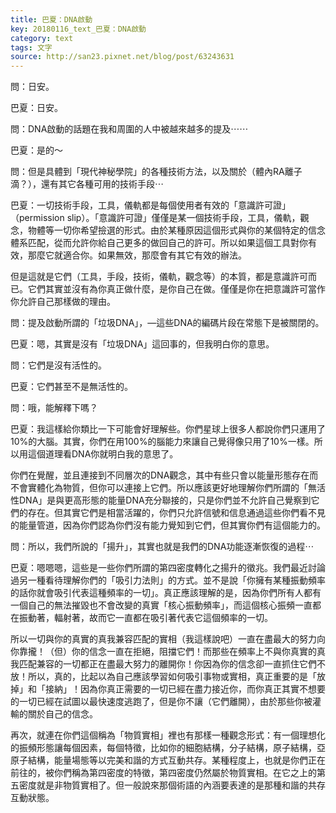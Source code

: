 ```yaml
---
title: 巴夏：DNA啟動
key: 20180116_text_巴夏：DNA啟動
category: text
tags: 文字
source: http://san23.pixnet.net/blog/post/63243631
---
```


問：日安。

巴夏：日安。

問：DNA啟動的話題在我和周圍的人中被越來越多的提及⋯⋯

巴夏：是的～

問：但是具體到「現代神秘學院」的各種技術方法，以及關於（體內RA離子滴？），還有其它各種可用的技術手段⋯

巴夏：一切技術手段，工具，儀軌都是每個使用者有效的「意識許可證」（permission slip）。「意識許可證」僅僅是某一個技術手段，工具，儀軌，觀念，物體等一切你希望撿選的形式。由於某種原因這個形式與你的某個特定的信念體系匹配，從而允許你給自己更多的做回自己的許可。所以如果這個工具對你有效，那麼它就適合你。如果無效，那麼會有其它有效的辦法。

但是這就是它們（工具，手段，技術，儀軌，觀念等）的本質，都是意識許可而已。它們其實並沒有為你真正做什麼，是你自己在做。僅僅是你在把意識許可當作你允許自己那樣做的理由。

問：提及啟動所謂的「垃圾DNA」，—這些DNA的編碼片段在常態下是被關閉的。

巴夏：嗯，其實是沒有「垃圾DNA」這回事的，但我明白你的意思。

問：它們是沒有活性的。

巴夏：它們甚至不是無活性的。

問：哦，能解釋下嗎？

巴夏：我這樣給你類比一下可能會好理解些。你們星球上很多人都說你們只運用了10%的大腦。其實，你們在用100%的腦能力來讓自己覺得像只用了10%一樣。所以用這個道理看DNA你就明白我的意思了。

你們在覺醒，並且連接到不同層次的DNA觀念，其中有些只會以能量形態存在而不會實體化為物質，但你可以連接上它們。所以應該更好地理解你們所謂的「無活性DNA」是與更高形態的能量DNA充分聯接的，只是你們並不允許自己覺察到它們的存在。但其實它們是相當活躍的，你們只允許信號和信息通過這些你們看不見的能量管道，因為你們認為你們沒有能力覺知到它們，但其實你們有這個能力的。

問：所以，我們所說的「揚升」，其實也就是我們的DNA功能逐漸恢復的過程⋯

巴夏：嗯嗯嗯，這些是一些你們所謂的第四密度轉化之揚升的徵兆。我們最近討論過另一種看待理解你們的「吸引力法則」的方式。並不是說「你擁有某種振動頻率的話你就會吸引代表這種頻率的一切」。真正應該理解的是，因為你們所有人都有一個自己的無法摧毀也不會改變的真實「核心振動頻率」，而這個核心振頻一直都在振動著，輻射著，故而它一直都在吸引著代表它這個頻率的一切。

所以一切與你的真實的真我兼容匹配的實相（我這樣說吧）一直在盡最大的努力向你靠攏！（但）你的信念一直在拒絕，阻擋它們！而那些在頻率上不與你真實的真我匹配兼容的一切都正在盡最大努力的離開你！你因為你的信念卻一直抓住它們不放！所以，真的，比起以為自己應該學習如何吸引事物或實相，真正重要的是「放掉」和「接納」！因為你真正需要的一切已經在盡力接近你，而你真正其實不想要的一切已經在試圖以最快速度逃跑了，但是你不讓（它們離開），由於那些你被灌輸的關於自己的信念。

再次，就連在你們這個稱為「物質實相」裡也有那樣一種觀念形式：有一個理想化的振頻形態讓每個因素，每個特徵，比如你的細胞結構，分子結構，原子結構，亞原子結構，能量場態等以完美和諧的方式互動共存。某種程度上，也就是你們正在前往的，被你們稱為第四密度的特徵，第四密度仍然屬於物質實相。在它之上的第五密度就是非物質實相了。但一般說來那個術語的內涵要表達的是那種和諧的共存互動狀態。
